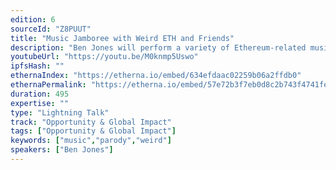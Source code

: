 ```yaml
---
edition: 6
sourceId: "Z8PUUT"
title: "Music Jamboree with Weird ETH and Friends"
description: "Ben Jones will perform a variety of Ethereum-related musical songs with a set of web3 guests including Georgios Konstantopulous and Ed Solomon."
youtubeUrl: "https://youtu.be/M0knmp5Uswo"
ipfsHash: ""
ethernaIndex: "https://etherna.io/embed/634efdaac02259b06a2ffdb0"
ethernaPermalink: "https://etherna.io/embed/57e72b3f7eb0d8c2b743f4741fe6b5bc22687c60c08b8f12628a6da38a4c6519"
duration: 495
expertise: ""
type: "Lightning Talk"
track: "Opportunity & Global Impact"
tags: ["Opportunity & Global Impact"]
keywords: ["music","parody","weird"]
speakers: ["Ben Jones"]
---
```

